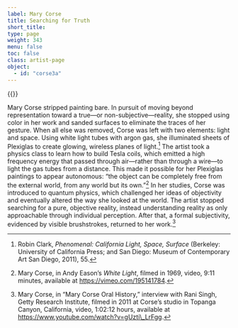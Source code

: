 ```yaml
---
label: Mary Corse
title: Searching for Truth
short_title:
type: page
weight: 343
menu: false
toc: false
class: artist-page
object:
  - id: "corse3a"
---
```

{{<q-figure id="corse3a">}}

Mary Corse stripped painting bare. In pursuit of moving beyond representation toward a true—or non-subjective—reality, she stopped using color in her work and sanded surfaces to eliminate the traces of her gesture. When all else was removed, Corse was left with two elements: light and space. Using white light tubes with argon gas, she illuminated sheets of Plexiglas to create glowing, wireless planes of light.[^1] The artist took a physics class to learn how to build Tesla coils, which emitted a high frequency energy that passed through air—rather than through a wire—to light the gas tubes from a distance. This made it possible for her Plexiglas paintings to appear autonomous: “the object can be completely free from the external world, from any world but its own.”[^2] In her studies, Corse was introduced to quantum physics, which challenged her ideas of objectivity and eventually altered the way she looked at the world. The artist stopped searching for a pure, objective reality, instead understanding reality as only approachable through individual perception. After that, a formal subjectivity, evidenced by visible brushstrokes, returned to her work.[^3]

[^1]: Robin Clark, *Phenomenal: California Light, Space, Surface* (Berkeley: University of California Press; and San Diego: Museum of Contemporary Art San Diego, 2011), 55.

[^2]: Mary Corse, in Andy Eason’s *White Light*, filmed in 1969, video, 9:11 minutes, available at https://vimeo.com/195141784.

[^3]: Mary Corse, in “Mary Corse Oral History,” interview with Rani Singh, Getty Research Institute, filmed in 2011 at Corse’s studio in Topanga Canyon, California, video, 1:02:12 hours, available at https://www.youtube.com/watch?v=gUzti\_LrFgg.
